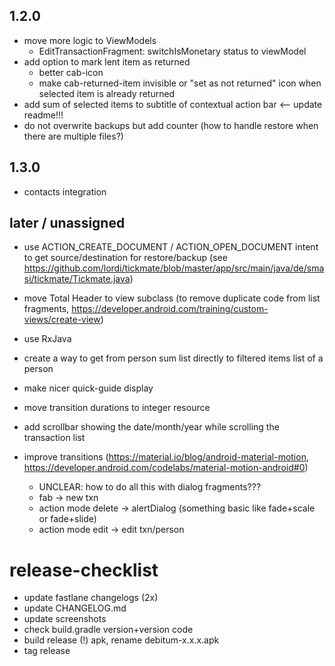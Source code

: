 ## 1.2.0
- move more logic to ViewModels
  - EditTransactionFragment: switchIsMonetary status to viewModel
- add option to mark lent item as returned
  - better cab-icon
  - make cab-returned-item invisible or "set as not returned" icon when selected item is already returned 
- add sum of selected items to subtitle of contextual action bar <-- update readme!!!
- do not overwrite backups but add counter (how to handle restore when there are multiple files?)

## 1.3.0
- contacts integration

## later / unassigned
- use ACTION_CREATE_DOCUMENT / ACTION_OPEN_DOCUMENT intent to get source/destination for restore/backup (see https://github.com/lordi/tickmate/blob/master/app/src/main/java/de/smasi/tickmate/Tickmate.java)
- move Total Header to view subclass (to remove duplicate code from list fragments, https://developer.android.com/training/custom-views/create-view)
- use RxJava
- create a way to get from person sum list directly to filtered items list of a person
- make nicer quick-guide display
- move transition durations to integer resource
- add scrollbar showing the date/month/year while scrolling the transaction list

- improve transitions (https://material.io/blog/android-material-motion, https://developer.android.com/codelabs/material-motion-android#0)
  - UNCLEAR: how to do all this with dialog fragments???
  - fab -> new txn
  - action mode delete -> alertDialog (something basic like fade+scale or fade+slide)
  - action mode edit -> edit txn/person



# release-checklist
- update fastlane changelogs (2x)
- update CHANGELOG.md
- update screenshots
- check build.gradle version+version code
- build release (!) apk, rename debitum-x.x.x.apk
- tag release
